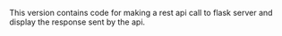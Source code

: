 This version contains code for making a rest api call to flask server and display the response sent by the api. 
